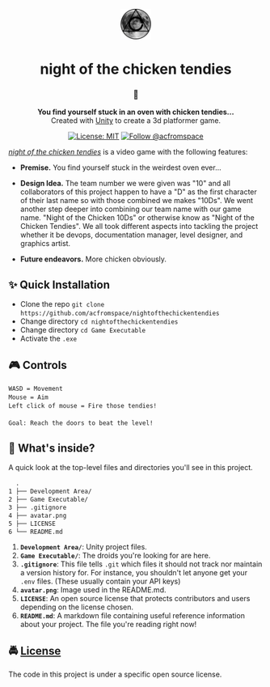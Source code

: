 <!-- HEADING -->

<p align="center">
  <img src="./avatar.png" width="60">
</p>
<h1 align="center">️night of the chicken tendies</h1>

<!-- DESCRIPTION -->

<h3 align="center">
  <span role="img" aria-label="Poultry Leg">🍗</span>
</h3>
<p align="center">
  <strong>You find yourself stuck in an oven with chicken tendies...</strong><br>
  Created with <a href="https://unity3d.com/" target="_blank">Unity</a> to create a 3d platformer game.
</p>

<!-- INFORMATION (Shields:IO) -->

<p align="center">
    <a href="https://github.com/acfromspace/nightofthechickentendies/blob/master/LICENSE">
        <img src="https://img.shields.io/github/license/mashape/apistatus.svg"
            alt="License: MIT"></a>
    <a href="https://twitter.com/intent/follow?screen_name=acfromspace">
        <img src="https://img.shields.io/twitter/follow/acfromspace.svg?style=social&logo=twitter"
            alt="Follow @acfromspace"></a>
</p>

<!-- FEATURES -->

[*night of the chicken tendies*](https://github.com/acfromspace/nightofthechickentendies) is a video game with the following features:

- **Premise.** You find yourself stuck in the weirdest oven ever...

- **Design Idea.** The team number we were given was "10" and all collaborators of this project happen to have a "D" as the first character of their last name so with those combined we makes "10Ds". We went another step deeper into combining our team name with our game name. "Night of the Chicken 10Ds" or otherwise know as "Night of the Chicken Tendies". We all took different aspects into tackling the project whether it be devops, documentation manager, level designer, and graphics artist.

- **Future endeavors.** More chicken obviously.

<!-- QUICK INSTALLATION -->

## <span role="img" aria-label="Sparkles">✨</span> Quick Installation

- Clone the repo `git clone https://github.com/acfromspace/nightofthechickentendies`
- Change directory `cd nightofthechickentendies`
- Change directory `cd Game Executable`
- Activate the `.exe`

<!-- IN-DEPTH GUIDE -->

## <span role="img" aria-label="Video Game">🎮</span> Controls

```txt
WASD = Movement
Mouse = Aim
Left click of mouse = Fire those tendies!

Goal: Reach the doors to beat the level!
```

<!-- WHAT'S INSIDE? -->

## <span role="img" aria-label="Thinking Face">🤔</span> What's inside?

A quick look at the top-level files and directories you'll see in this project.

```
  .
1 ├── Development Area/
2 ├── Game Executable/
3 ├── .gitignore
4 ├── avatar.png
5 ├── LICENSE   
6 └── README.md
```

1.  **`Development Area/`**: Unity project files.
2.  **`Game Executable/`**: The droids you're looking for are here.
3.  **`.gitignore`**: This file tells `.git` which files it should not track nor maintain a version history for. For instance, you shouldn't let anyone get your `.env` files. (These usually contain your API keys)
4.  **`avatar.png`**: Image used in the README.md.
5.  **`LICENSE`**: An open source license that protects contributors and users depending on the license chosen.
6.  **`README.md`**: A markdown file containing useful reference information about your project. The file you're reading right now!

<!-- LICENSE -->

## <span role="img" aria-label="Oncoming Police Car">🚔</span> [License](LICENSE)

The code in this project is under a specific open source license.
